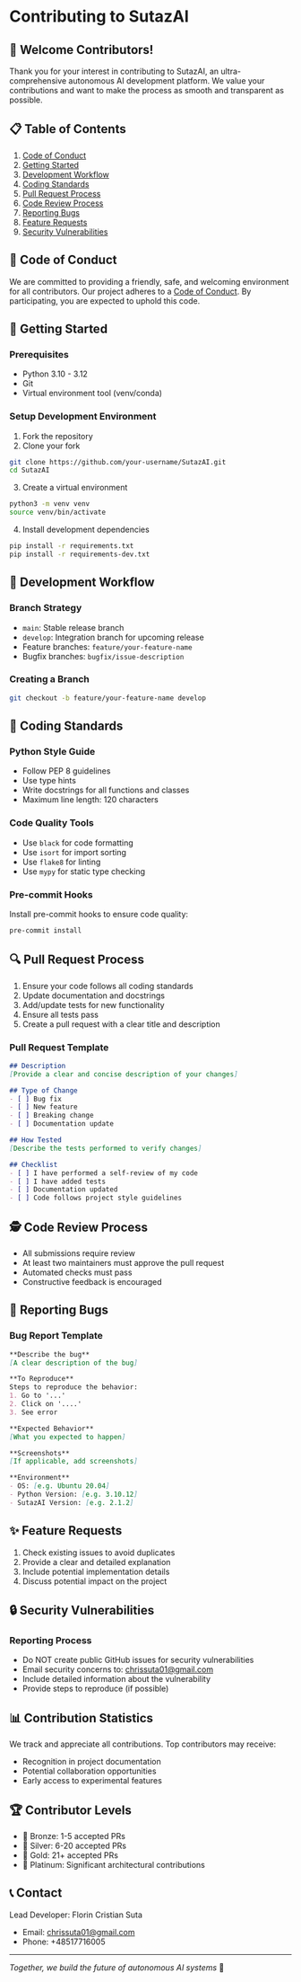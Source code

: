 # Contributing to SutazAI

## 🌟 Welcome Contributors!

Thank you for your interest in contributing to SutazAI, an ultra-comprehensive autonomous AI development platform. We value your contributions and want to make the process as smooth and transparent as possible.

## 📋 Table of Contents
1. [Code of Conduct](#code-of-conduct)
2. [Getting Started](#getting-started)
3. [Development Workflow](#development-workflow)
4. [Coding Standards](#coding-standards)
5. [Pull Request Process](#pull-request-process)
6. [Code Review Process](#code-review-process)
7. [Reporting Bugs](#reporting-bugs)
8. [Feature Requests](#feature-requests)
9. [Security Vulnerabilities](#security-vulnerabilities)

## 🤝 Code of Conduct

We are committed to providing a friendly, safe, and welcoming environment for all contributors. Our project adheres to a [Code of Conduct](CODE_OF_CONDUCT.md). By participating, you are expected to uphold this code.

## 🚀 Getting Started

### Prerequisites
- Python 3.10 - 3.12
- Git
- Virtual environment tool (venv/conda)

### Setup Development Environment
1. Fork the repository
2. Clone your fork
```bash
git clone https://github.com/your-username/SutazAI.git
cd SutazAI
```

3. Create a virtual environment
```bash
python3 -m venv venv
source venv/bin/activate
```

4. Install development dependencies
```bash
pip install -r requirements.txt
pip install -r requirements-dev.txt
```

## 🔧 Development Workflow

### Branch Strategy
- `main`: Stable release branch
- `develop`: Integration branch for upcoming release
- Feature branches: `feature/your-feature-name`
- Bugfix branches: `bugfix/issue-description`

### Creating a Branch
```bash
git checkout -b feature/your-feature-name develop
```

## 📝 Coding Standards

### Python Style Guide
- Follow PEP 8 guidelines
- Use type hints
- Write docstrings for all functions and classes
- Maximum line length: 120 characters

### Code Quality Tools
- Use `black` for code formatting
- Use `isort` for import sorting
- Use `flake8` for linting
- Use `mypy` for static type checking

### Pre-commit Hooks
Install pre-commit hooks to ensure code quality:
```bash
pre-commit install
```

## 🔍 Pull Request Process

1. Ensure your code follows all coding standards
2. Update documentation and docstrings
3. Add/update tests for new functionality
4. Ensure all tests pass
5. Create a pull request with a clear title and description

### Pull Request Template
```markdown
## Description
[Provide a clear and concise description of your changes]

## Type of Change
- [ ] Bug fix
- [ ] New feature
- [ ] Breaking change
- [ ] Documentation update

## How Tested
[Describe the tests performed to verify changes]

## Checklist
- [ ] I have performed a self-review of my code
- [ ] I have added tests
- [ ] Documentation updated
- [ ] Code follows project style guidelines
```

## 🕵️ Code Review Process

- All submissions require review
- At least two maintainers must approve the pull request
- Automated checks must pass
- Constructive feedback is encouraged

## 🐛 Reporting Bugs

### Bug Report Template
```markdown
**Describe the bug**
[A clear description of the bug]

**To Reproduce**
Steps to reproduce the behavior:
1. Go to '...'
2. Click on '....'
3. See error

**Expected Behavior**
[What you expected to happen]

**Screenshots**
[If applicable, add screenshots]

**Environment**
- OS: [e.g. Ubuntu 20.04]
- Python Version: [e.g. 3.10.12]
- SutazAI Version: [e.g. 2.1.2]
```

## ✨ Feature Requests

1. Check existing issues to avoid duplicates
2. Provide a clear and detailed explanation
3. Include potential implementation details
4. Discuss potential impact on the project

## 🔒 Security Vulnerabilities

### Reporting Process
- Do NOT create public GitHub issues for security vulnerabilities
- Email security concerns to: chrissuta01@gmail.com
- Include detailed information about the vulnerability
- Provide steps to reproduce (if possible)

## 📊 Contribution Statistics

We track and appreciate all contributions. Top contributors may receive:
- Recognition in project documentation
- Potential collaboration opportunities
- Early access to experimental features

## 🏆 Contributor Levels

- 🥉 Bronze: 1-5 accepted PRs
- 🥈 Silver: 6-20 accepted PRs
- 🥇 Gold: 21+ accepted PRs
- 💎 Platinum: Significant architectural contributions

## 📞 Contact

Lead Developer: Florin Cristian Suta
- Email: chrissuta01@gmail.com
- Phone: +48517716005

---

*Together, we build the future of autonomous AI systems* 🚀 